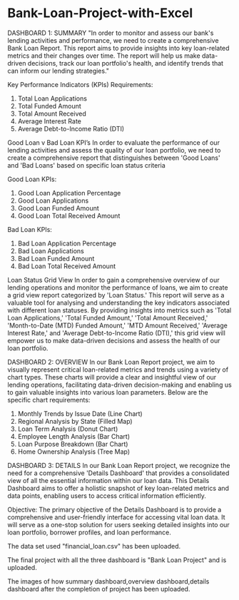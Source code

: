 # Bank-Loan-Project-with-Excel
DASHBOARD 1: SUMMARY
"In order to monitor and assess our bank's lending activities and performance, we need to create a comprehensive Bank Loan Report. This report aims to provide insights into key loan-related metrics and their changes over time. The report will help us make data-driven decisions, track our loan portfolio's health, and identify trends that can inform our lending strategies."

Key Performance Indicators (KPIs) Requirements:
1) Total Loan Applications
2) Total Funded Amount
3) Total Amount Received
4) Average Interest Rate
5) Average Debt-to-Income Ratio (DTI)

Good Loan v Bad Loan KPI’s
In order to evaluate the performance of our lending activities and assess the quality of our loan portfolio, we need to create a comprehensive report that distinguishes between 'Good Loans' and 'Bad Loans' based on specific loan status criteria

Good Loan KPIs:
1) Good Loan Application Percentage
2) Good Loan Applications
3) Good Loan Funded Amount
4) Good Loan Total Received Amount

Bad Loan KPIs:
1) Bad Loan Application Percentage
2) Bad Loan Applications
3) Bad Loan Funded Amount
4) Bad Loan Total Received Amount

Loan Status Grid View
In order to gain a comprehensive overview of our lending operations and monitor the performance of loans, we aim to create a grid view report categorized by 'Loan Status.' This report will serve as a valuable tool for analysing and understanding the key indicators associated with different loan statuses. By providing insights into metrics such as 'Total Loan Applications,' 'Total Funded Amount,' 'Total Amount Received,' 'Month-to-Date (MTD) Funded Amount,' 'MTD Amount Received,' 'Average Interest Rate,' and 'Average Debt-to-Income Ratio (DTI),' this grid view will empower us to make data-driven decisions and assess the health of our loan portfolio.

DASHBOARD 2: OVERVIEW
In our Bank Loan Report project, we aim to visually represent critical loan-related metrics and trends using a variety of chart types. These charts will provide a clear and insightful view of our lending operations, facilitating data-driven decision-making and enabling us to gain valuable insights into various loan parameters. Below are the specific chart requirements:
1) Monthly Trends by Issue Date (Line Chart)
2) Regional Analysis by State (Filled Map)
3) Loan Term Analysis (Donut Chart)
4) Employee Length Analysis (Bar Chart)
5) Loan Purpose Breakdown (Bar Chart)
6) Home Ownership Analysis (Tree Map)

DASHBOARD 3: DETAILS
In our Bank Loan Report project, we recognize the need for a comprehensive 'Details Dashboard' that provides a consolidated view of all the essential information within our loan data. This Details Dashboard aims to offer a holistic snapshot of key loan-related metrics and data points, enabling users to access critical information efficiently.

Objective:
The primary objective of the Details Dashboard is to provide a comprehensive and user-friendly interface for accessing vital loan data. It will serve as a one-stop solution for users seeking detailed insights into our loan portfolio, borrower profiles, and loan performance.

The data set used "financial_loan.csv" has been uploaded.

The final project with all the three dashboard is "Bank Loan Project" and is uploaded.

The images of how summary dashboard,overview dashboard,details dashboard after the completion of project has been uploaded.
